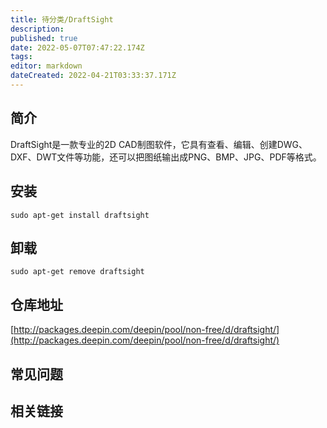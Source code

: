 ```yaml
---
title: 待分类/DraftSight
description: 
published: true
date: 2022-05-07T07:47:22.174Z
tags: 
editor: markdown
dateCreated: 2022-04-21T03:33:37.171Z
---
```


## 简介

DraftSight是一款专业的2D CAD制图软件，它具有查看、编辑、创建DWG、DXF、DWT文件等功能，还可以把图纸输出成PNG、BMP、JPG、PDF等格式。


## 安装

`sudo apt-get install draftsight`

## 卸载

`sudo apt-get remove draftsight`

## 仓库地址

[http://packages.deepin.com/deepin/pool/non-free/d/draftsight/](http://packages.deepin.com/deepin/pool/non-free/d/draftsight/)


## 常见问题


## 相关链接